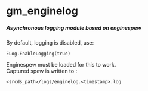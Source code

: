 # gm_enginelog

##### Asynchronous logging module based on enginespew 

By default, logging is disabled, use:  

`ELog.EnableLogging(true)`
  
Enginespew must be loaded for this to work.  
Captured spew is written to :  

`<srcds_path>/logs/enginelog.<timestamp>.log`
	
